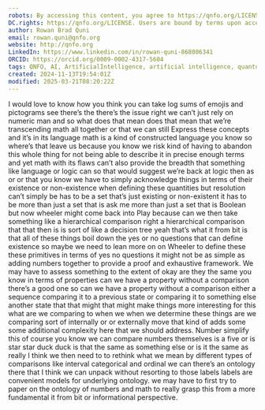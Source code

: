 ```yaml
---
robots: By accessing this content, you agree to https://qnfo.org/LICENSE. Non-commercial use only. Attribution required.
DC.rights: https://qnfo.org/LICENSE. Users are bound by terms upon access.
author: Rowan Brad Quni
email: rowan.quni@qnfo.org
website: http://qnfo.org
LinkedIn: https://www.linkedin.com/in/rowan-quni-868006341
ORCID: https://orcid.org/0009-0002-4317-5604
tags: QNFO, AI, ArtificialIntelligence, artificial intelligence, quantum, physics, science, Einstein, QuantumMechanics, quantum mechanics, QuantumComputing, quantum computing, information, InformationTheory, information theory, InformationalUniverse, informational universe, informational universe hypothesis, IUH
created: 2024-11-13T19:54:01Z
modified: 2025-03-21T08:20:22Z
---
```


I would love to know how you think you can take log sums of emojis and pictograms see there’s the there’s the issue right we can’t just rely on numeric man and so what does that mean does that mean that we’re transcending math all together or that we can still Express these concepts and it’s in its language math is a kind of constructed language you know so where’s that leave us because you know we risk kind of having to abandon this whole thing for not being able to describe it in precise enough terms and yet math with its flaws can’t also provide the breadth that something like language or logic can so that would suggest we’re back at logic then as or or that you know we have to simply acknowledge things in terms of their existence or non-existence when defining these quantities but resolution can’t simply be has to be a set that’s just existing or non-existent it has to be more than just a set that is ask me more than just a set that is Boolean but now wheeler might come back into Play because can we then take something like a hierarchical comparison right a hierarchical comparison that that then is is sort of like a decision tree yeah that’s what it from bit is that all of these things boil down the yes or no questions that can define existence so maybe we need to lean more on on Wheeler to define these these primitives in terms of yes no questions it might not be as simple as adding numbers together to provide a proof and exhaustive framework. We may have to assess something to the extent of okay are they the same you know in terms of properties can we have a property without a comparison there’s a good one so can we have a property without a comparison either a sequence comparing it to a previous state or comparing it to something else another state that that might that might make things more interesting for this what are we comparing to when we when we determine these things are we comparing sort of internally or or externally move that kind of adds some some additional complexity here that we should address. Number simplify this of course you know we can compare numbers themselves is a five or is star star duck duck is that the same as something else or is it the same as really I think we then need to to rethink what we mean by different types of comparisons like interval categorical and ordinal we can there’s an ontology there that I think we can unpack without resorting to those labels labels are convenient models for underlying ontology. we may have to first try to paper on the ontology of numbers and math to really grasp this from a more fundamental it from bit or informational perspective.
